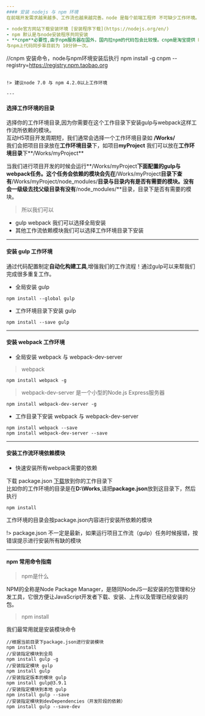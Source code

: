 ```yaml
---
#### 安装 nodejs 与 npm 环境
在前端开发需求越来越多、工作流也越来越完善。node 是每个前端工程师 不可缺少工作环境。

- node官方网站下载安装环境 [安装程序下载](https://nodejs.org/en/)
- npm 默认是与node安装程序共同安装
- **cnpm**必要性,由于npm服务器在国外，国内拉npm的代码包会比较慢。cnpm是淘宝提供 NPM 镜像
与npm上代码同步率目前为 10分钟一次。

```
//cnpm 安装命令，node与npm环境安装后执行
npm install -g cnpm --registry=https://registry.npm.taobao.org
```

!> 建议node 7.0 与 npm 4.2.0以上工作环境

---
```

#### 选择工作环境的目录
选择你的工作环境目录,因为你需要在这个工作目录下安装gulp与webpack这样工作流所依赖的模块。</br>
互动H5项目开发周期短，我们通常会选择一个工作环境目录如 **/Works/**</br>
我们会把项目目录放在**工作环境目录**下，如项目**myProject** 我们可以放在**工作环境目录**下**/Works/myProject**</br>

当我们进行项目开发的时候会运行**/Works/myProject**下面配置的gulp与webpack任务。这个任务会依赖的模块会先在**/Works/myProject**目录下查有**/Works/myProject/node_modules/**目录与目录内有是否有需要的模块。没有会一级级去找父级目录有没有**/node_modules/**目录，目录下是否有需要的模块。

>所以我们可以

- gulp webpack 我们可以选择全局安装
- 其他工作流依赖模块我们可以选择工作环境目录下安装

---

#### 安装 gulp 工作环境
通过代码配置制定**自动化构建工具**,增强我们的工作流程！通过gulp可以来帮我们完成很多重复工作。
- 全局安装 gulp
```
npm install --global gulp
```
- 工作环境目录下安装 gulp
```
npm install --save gulp
```
---
#### 安装 webpack 工作环境
-  全局安装 webpack 与 webpack-dev-server

>webpack

```
npm install webpack -g
```

>webpack-dev-server 是一个小型的Node.js Express服务器

```
npm install webpack-dev-server -g
```
- 工作目录下安装 webpack 与 webpack-dev-server

```
npm install webpack --save
npm install webpack-dev-server --save
```

---

#### 安装工作流环境依赖模块

- 快速安装所有webpack需要的依赖

下载 package.json [下载](https://raw.githubusercontent.com/lqloveball/DsLibs/master/other/%E5%BC%80%E5%8F%91%E7%8E%AF%E5%A2%83%E9%85%8D%E7%BD%AE/package.json)放到你的工作目录下<br/>
比如你的工作环境的目录是在**D:\Works**,请把**package.json**放到这目录下，然后执行

```
npm install
```
工作环境的目录会按package.json内容进行安装所依赖的模块

!> package.json 不一定是最新，如果运行项目工作流（gulp）任务时候报错，按错误提示进行安装所有缺的模块


----

#### npm 常用命令指南

>npm是什么

NPM的全称是Node Package Manager，是随同NodeJS一起安装的包管理和分发工具，它很方便让JavaScript开发者下载、安装、上传以及管理已经安装的包。

>npm install

我们最常用就是安装模块命令

```
//根据当前目录下package.json进行安装模块
npm install
//安装指定模块到全局
npm install gulp -g
//安装指定模块 gulp
npm install gulp
//安装指定版本的模块 gulp
npm install gulp@3.9.1
//安装指定模块到本地 gulp
npm install gulp --save
//安装指定模块到devDependencies（开发阶段的依赖）
npm install gulp --save-dev
```
